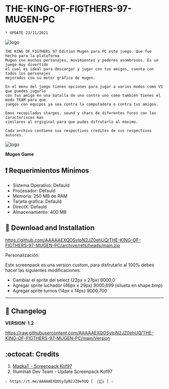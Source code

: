 ﻿# THE-KING-OF-FIGTHERS-97-MUGEN-PC
```
* UPDATE 23/11/2021
```
![logo](https://github.com/AAAAAEXQOSyIpN2JZ0ehUQ/THE-KING-OF-FIGTHERS-97-MUGEN-PC/blob/main/Imagenes/kof97-2.png)

```
THE KING OF FIGTHERS 97 Edition Mugen para PC este juego. Que fue hecho para la plataforma
Mugen con muchos personajes, movimientos y poderes asombrosos. Es un juego muy divertido
el cual es ideal para descargar y jugar con tus amigos, cuenta con todos los personajes
mejorados con su motor gráfico de mugen.

En el menu del juego tienes opciones para jugar a varios modos como VS que puedes jugarlo
con tus amigo en una batalla de uno contra uno como también tienes el modo TEAM para que
juegos con equipos ya sea contra la computadora o contra tus amigos.

Emos recopilados starges, sound y chars de diferentes foros con las caracteriscas mas
similares al orgiginal para que pudes difrutarlo al maximo.

Cada archivo contiene sus respectivos creditos de sus respectivos autores.
```
![logo](https://github.com/AAAAAEXQOSyIpN2JZ0ehUQ/THE-KING-OF-FIGTHERS-97-MUGEN-PC/blob/main/Imagenes/kof97-3.png)

**Mugen Game**

## :heavy_exclamation_mark: Requerimientos Minimos

* Sistema Operativo:	Defauld
* Procesador:	        Defauld
* Memoria:	        250 MB de RAM
* Tarjeta gráfica:	Defauld
* DirectX:	        Defauld
* Almacenamiento:	400 MB

## :book: Download and Installation

https://github.com/AAAAAEXQOSyIpN2JZ0ehUQ/THE-KING-OF-FIGTHERS-97-MUGEN-PC/archive/refs/heads/main.zip

Personalización:

Este screenpack es una version custom, para disfrutarlo al 100% debes hacer las siguientes modificaciones:

- Cambiar el sprite del select (22px x 27px) 9000,0
- Agregar sprite luchador (46px x 29px) 9000,699 (silueta en shape.bmp)
- Agregar sprite turnos (14px x 14px) 9000,700

-------------------------------------------------------------------------------

## :scroll: Changelog

**VERSION: 1.2**

https://raw.githubusercontent.com/AAAAAEXQOSyIpN2JZ0ehUQ/THE-KING-OF-FIGTHERS-97-MUGEN-PC/main/Version

## :octocat: Credits

1. [MadkaT - Screenpack Kof97](madkat@r2e.cjb.net) 
2. Illuminati Dev Team - Update Screenpack Kof97

```
☆ https://t.me/AAAAAEXQOSyIpN2JZ0ehUQ [  ⃘⃤꙰✰ ] ☆
```
